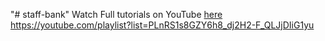 "# staff-bank"
Watch Full tutorials on YouTube <a href='https://youtube.com/playlist?list=PLnRS1s8GZY6h8_dj2H2-F_QLJjDIiG1yu'>here https://youtube.com/playlist?list=PLnRS1s8GZY6h8_dj2H2-F_QLJjDIiG1yu</a>
